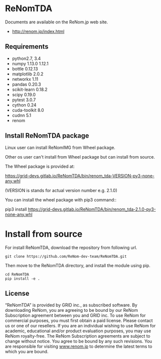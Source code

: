 # ReNomTDA

Documents are available on the ReNom.jp web site.

- http://renom.jp/index.html


## Requirements

- python2.7, 3.4
- numpy 1.13.0 1.12.1
- bottle 0.12.13
- matplotlib 2.0.2
- networkx 1.11
- pandas 0.20.3
- scikit-learn 0.18.2
- scipy 0.19.0
- pytest 3.0.7
- cython 0.24
- cuda-toolkit 8.0
- cudnn 5.1
- renom


## Install ReNomTDA package

Linux user can install ReNomIMG from Wheel package.

Other os user can't install from Wheel package but can install from source.

The Wheel package is provided at:

https://grid-devs.gitlab.io/ReNomTDA/bin/renom_tda-VERSION-py3-none-any.whl

(VERSION is stands for actual version number e.g. 2.1.0)

You can install the wheel package with pip3 command::

pip3 install https://grid-devs.gitlab.io/ReNomTDA/bin/renom_tda-2.1.0-py3-none-any.whl


# Install from source

For install ReNomTDA, download the repository from following url.

	git clone https://github.com/ReNom-dev-team/ReNomTDA.git

Then move to the ReNomTDA directory, and install the module using pip.

	cd ReNomTDA
	pip install -e .


## License

“ReNomTDA” is provided by GRID inc., as subscribed software.  By downloading ReNom, you are agreeing to be bound by our ReNom Subscription agreement between you and GRID inc.
To use ReNom for commercial purposes, you must first obtain a paid license. Please contact us or one of our resellers.  If you are an individual wishing to use ReNom for academic, educational and/or product evaluation purposes, you may use ReNom royalty-free.
The ReNom Subscription agreements are subject to change without notice. You agree to be bound by any such revisions. You are responsible for visiting www.renom.jp to determine the latest terms to which you are bound.
